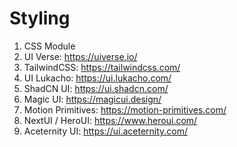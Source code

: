 # Styling

1. CSS Module
2. UI Verse: <https://uiverse.io/>
3. TailwindCSS: <https://tailwindcss.com/>
4. UI Lukacho: <https://ui.lukacho.com/>
5. ShadCN UI: <https://ui.shadcn.com/>
6. Magic UI: <https://magicui.design/>
7. Motion Primitives: <https://motion-primitives.com/>
8. NextUI / HeroUI: <https://www.heroui.com/>
9. Aceternity UI: <https://ui.aceternity.com/>
